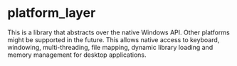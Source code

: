 # platform_layer
This is a library that abstracts over the native Windows API. Other platforms might be supported in the future. This allows native access to keyboard, windowing, multi-threading, file mapping, dynamic library loading and memory management for desktop applications.
